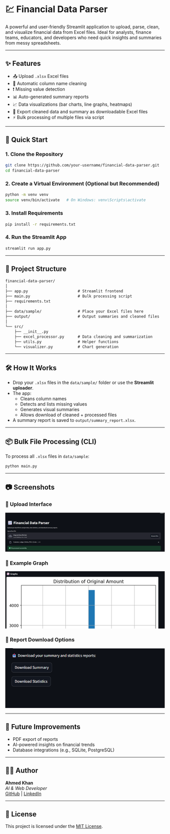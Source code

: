 
# 💹 Financial Data Parser

A powerful and user-friendly Streamlit application to upload, parse, clean, and visualize financial data from Excel files. Ideal for analysts, finance teams, educators, and developers who need quick insights and summaries from messy spreadsheets.

---

## ✨ Features

- 📤 Upload `.xlsx` Excel files
- 🧹 Automatic column name cleaning
- ❗ Missing value detection
- 📊 Auto-generated summary reports
- 📈 Data visualizations (bar charts, line graphs, heatmaps)
- 📁 Export cleaned data and summary as downloadable Excel files
- ⚡ Bulk processing of multiple files via script

---

## 🚀 Quick Start

### 1. Clone the Repository

```bash
git clone https://github.com/your-username/financial-data-parser.git
cd financial-data-parser
```

### 2. Create a Virtual Environment (Optional but Recommended)

```bash
python -m venv venv
source venv/bin/activate   # On Windows: venv\Scripts\activate
```

### 3. Install Requirements

```bash
pip install -r requirements.txt
```

### 4. Run the Streamlit App

```bash
streamlit run app.py
```

---

## 📁 Project Structure

```
financial-data-parser/
│
├── app.py                      # Streamlit frontend
├── main.py                     # Bulk processing script
├── requirements.txt
│
├── data/sample/                # Place your Excel files here
├── output/                     # Output summaries and cleaned files
│
└── src/
    ├── __init__.py
    ├── excel_processor.py      # Data cleaning and summarization
    ├── utils.py                # Helper functions
    └── visualizer.py           # Chart generation
```

---

## 🛠️ How It Works

- Drop your `.xlsx` files in the `data/sample/` folder or use the **Streamlit uploader**.
- The app:
  - Cleans column names
  - Detects and lists missing values
  - Generates visual summaries
  - Allows download of cleaned + processed files
- A summary report is saved to `output/summary_report.xlsx`.

---

## 📦 Bulk File Processing (CLI)

To process all `.xlsx` files in `data/sample`:

```bash
python main.py
```

---

## 📷 Screenshots

### 🔹 Upload Interface
![Upload Interface](assets/ss1.png)

### 🔹 Example Graph
![Graph Example](assets/ss2.png)

### 🔹 Report Download Options
![Download Options](assets/ss3.png)

---

## 🧠 Future Improvements

- PDF export of reports
- AI-powered insights on financial trends
- Database integrations (e.g., SQLite, PostgreSQL)

---

## 👨‍💻 Author

**Ahmed Khan**  
*AI & Web Developer*  
[GitHub]([https://github.com/your-username](https://github.com/DreamWalker101)) | [LinkedIn]([https://linkedin.com/in/your-profile](https://www.linkedin.com/in/ahmed-abbasi-15619822b/))

---

## 📄 License

This project is licensed under the [MIT License](LICENSE).
